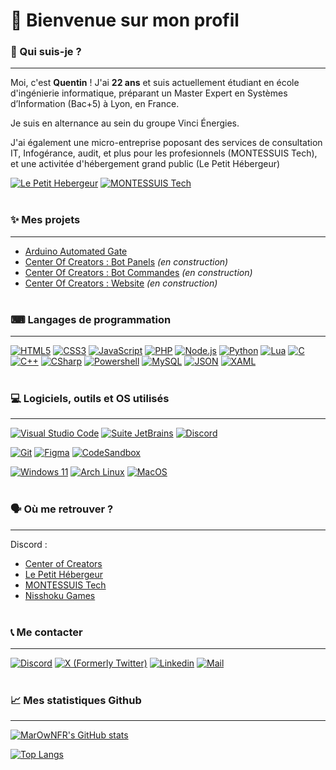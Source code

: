 # 👋 Bienvenue sur mon profil 

### 🧐 Qui suis-je ?
---

Moi, c'est **Quentin** !
J'ai **22 ans** et suis actuellement étudiant en école d'ingénierie informatique, préparant un Master Expert en Systèmes d’Information (Bac+5) à Lyon, en France.

Je suis en alternance au sein du groupe Vinci Énergies.  

J'ai également une micro-entreprise poposant des services de consultation IT, Infogérance, audit, et plus pour les profesionnels (MONTESSUIS Tech), et une activitée d'hébergement grand public (Le Petit Hébergeur)

[![Le Petit Hebergeur](https://img.shields.io/badge/Le%20Petit%20H%C3%A9bergeur-Visiter-%239137e6??&style=for-the-badge)](https://lepetithebergeur.com)
[![MONTESSUIS Tech](https://img.shields.io/badge/MONTESSUIS%20Tech-Visiter-%2342a7f5?style=for-the-badge)](https://montessuis.tech)
<br/><br/>
### ✨ Mes projets
---

- [Arduino Automated Gate](https://github.com/MarOwNFR/Arduino-automated-gate)
- [Center Of Creators : Bot Panels](/) *(en construction)*
- [Center Of Creators : Bot Commandes](/) *(en construction)*
- [Center Of Creators : Website](/) *(en construction)*
<br/><br/>
### ⌨ Langages de programmation
---

[![HTML5](https://img.shields.io/badge/-HTML5-E34F26?logo=html5&logoColor=white&style=for-the-badge)](https://fr.wikipedia.org/wiki/HTML5)
[![CSS3](https://img.shields.io/badge/-CSS3-1572B6?logo=css3&logoColor=white&style=for-the-badge)](https://fr.wikipedia.org/wiki/Feuilles_de_style_en_cascade)
[![JavaScript](https://img.shields.io/badge/-JavaScript-F7DF1E?logo=JavaScript&logoColor=white&style=for-the-badge)](https://developer.mozilla.org/fr/docs/Web/JavaScript)
[![PHP](https://img.shields.io/badge/-PHP-777BB4?logo=php&logoColor=white&style=for-the-badge)](https://www.php.net/manual/fr/intro-whatis.php)
[![Node.js](https://img.shields.io/badge/-Node.js-339933?logo=node.js&logoColor=white&style=for-the-badge)](https://nodejs.org/en/)
[![Python](https://img.shields.io/badge/-Python-3776AB?logo=python&logoColor=white&style=for-the-badge)](https://www.python.org/)
[![Lua](https://img.shields.io/badge/-Lua-2C2D72?logo=lua&logoColor=white&style=for-the-badge)](https://www.lua.org/)
[![C](https://img.shields.io/badge/-C-A8B9CC?logo=c&logoColor=white&style=for-the-badge)](https://fr.wikipedia.org/wiki/C_(langage))
[![C++](https://img.shields.io/badge/-C++-00599C?logo=cplusplus&logoColor=white&style=for-the-badge)](https://fr.wikipedia.org/wiki/C%2B%2B)
[![CSharp](https://img.shields.io/badge/-CSharp-239120?logo=csharp&logoColor=white&style=for-the-badge)](https://fr.wikipedia.org/wiki/C_sharp)
[![Powershell](https://img.shields.io/badge/-Powershell-5391FE?logo=powershell&logoColor=white&style=for-the-badge)](https://learn.microsoft.com/en-us/powershell/scripting/developer/prog-guide/windows-powershell-programmer-s-guide?view=powershell-7.2)
[![MySQL](https://img.shields.io/badge/-MySQL-4479A1?logo=mysql&logoColor=white&style=for-the-badge)](https://www.mysql.com/fr/)
[![JSON](https://img.shields.io/badge/-JSON-000000?logo=json&logoColor=white&style=for-the-badge)](https://www.json.org/json-fr.html)
[![XAML](https://img.shields.io/badge/-XAML-0C54C2?logo=xaml&logoColor=white&style=for-the-badge)](https://www.xaml.fr/)
<br/><br/>
### 💻 Logiciels, outils et OS utilisés
---

[![Visual Studio Code](https://img.shields.io/badge/-Visual%20Studio%20Code-007ACC?logo=visualstudiocode&logoColor=white&style=for-the-badge)](https://code.visualstudio.com/)
[![Suite JetBrains](https://img.shields.io/badge/-Suite%20JetBrains-000000?logo=jetbrains&logoColor=white&style=for-the-badge)](https://www.jetbrains.com/fr-fr/)
[![Discord](https://img.shields.io/badge/-Discord-5865F2?logo=discord&logoColor=white&style=for-the-badge)](https://discord.com/)

[![Git](https://img.shields.io/badge/-Git-F05032?logo=git&logoColor=white&style=for-the-badge)](https://git-scm.com/)
[![Figma](https://img.shields.io/badge/-Figma-F24E1E?logo=figma&logoColor=white&style=for-the-badge)](https://www.figma.com)
[![CodeSandbox](https://img.shields.io/badge/-CodeSandbox-000000?logo=codesandbox&logoColor=white&style=for-the-badge)](https://codesandbox.io/)

[![Windows 11](https://img.shields.io/badge/-Windows%2010-0078D6?logo=windows&logoColor=white&style=for-the-badge)](https://www.microsoft.com/fr-fr/software-download/windows11)
[![Arch Linux](https://img.shields.io/badge/-Arch%20Linux-1793D1?logo=archlinux&logoColor=white&style=for-the-badge)](https://archlinux.fr/)
[![MacOS](https://img.shields.io/badge/-MacOS-000000?logo=macos&logoColor=white&style=for-the-badge)](https://www.apple.com/fr/macos)
<br/><br/>
### 🗣 Où me retrouver ?
---

Discord :
- [Center of Creators](https://discord.gg/TuF7zq2fRC)
- [Le Petit Hébergeur](https://discord.gg/bEFBEv2vJj)
- [MONTESSUIS Tech](https://discord.gg/KwsJRSTfSj)
- [Nisshoku Games](https://discord.gg/C3bBeYKkmM)
<br/><br/>
### 📞 Me contacter
---

[![Discord](https://img.shields.io/badge/Dicord-MarOwN%238716-5865F2?logo=discord&logoColor=white&style=for-the-badge)](https://discord.com/)
[![X (Formerly Twitter)](https://img.shields.io/badge/Twitter-MarOwNFR-1DA1F2?logo=twitter&logoColor=white&style=for-the-badge)](https://twitter.com/marownfr)
[![Linkedin](https://img.shields.io/badge/Linkedin-Quentin%20MONTESSUIS-0A66C2?logo=linkedin&logoColor=white&style=for-the-badge)](https://www.linkedin.com/in/quentin-montessuis/)
[![Mail](https://img.shields.io/badge/Mail-quentinmontessuis.pro%5Bat%5Dgmail.com-EA4335?logo=gmail&logoColor=white&style=for-the-badge)]( mailto:quentinmontessuis.pro@gmail.com?subject=Github%20Contact%20-%20Need%20information)
<br/><br/>
### 📈 Mes statistiques Github
---

[![MarOwNFR's GitHub stats](https://github-readme-stats.vercel.app/api?username=MarOwNFR&count_private=true&show_icons=true&theme=Gradient&include_all_commits=true&hide_title=true&locale=fr)](#)

[![Top Langs](https://github-readme-stats.vercel.app/api/top-langs/?username=MarOwNFR&layout=compact&hide_title=true&count_private=true&include_all_commits=true&locale=fr&theme=Gradient)](#)
